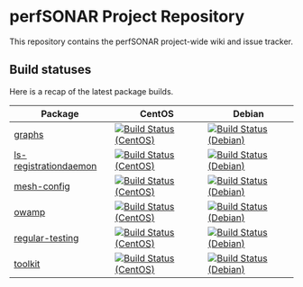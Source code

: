 # perfSONAR Project Repository

This repository contains the perfSONAR project-wide wiki and issue tracker.

## Build statuses
Here is a recap of the latest package builds.

| Package | CentOS | Debian |
| -------------|-------------|-------------|
| [graphs](https://github.com/perfsonar/owamp) | [![Build Status (CentOS)](https://perfsonar-dev3.grnoc.iu.edu/jenkins/buildStatus/icon?job=perfsonar-graphs-centos)](https://perfsonar-dev3.grnoc.iu.edu/jenkins/view/Debian/job/perfsonar-graphs-centos/) | [![Build Status (Debian)](https://perfsonar-dev3.grnoc.iu.edu/jenkins/buildStatus/icon?job=graphs-debian-source)](https://perfsonar-dev3.grnoc.iu.edu/jenkins/view/Debian/job/graphs-debian-source/) |
| [ls-registrationdaemon](https://github.com/perfsonar/ls-registrationdaemon) | [![Build Status (CentOS)](https://perfsonar-dev3.grnoc.iu.edu/jenkins/buildStatus/icon?job=perfsonar-lsregistrationdaemon-centos)](https://perfsonar-dev3.grnoc.iu.edu/jenkins/view/Debian/job/perfsonar-lsregistrationdaemon-centos/) | [![Build Status (Debian)](https://perfsonar-dev3.grnoc.iu.edu/jenkins/buildStatus/icon?job=ls-registration-daemon-debian-source)](https://perfsonar-dev3.grnoc.iu.edu/jenkins/view/Debian/job/ls-registration-daemon-debian-source/) |
| [mesh-config](https://github.com/perfsonar/owamp) | [![Build Status (CentOS)](https://perfsonar-dev3.grnoc.iu.edu/jenkins/buildStatus/icon?job=perfsonar-meshconfig-centos)](https://perfsonar-dev3.grnoc.iu.edu/jenkins/view/Debian/job/perfsonar-meshconfig-centos/) | [![Build Status (Debian)](https://perfsonar-dev3.grnoc.iu.edu/jenkins/buildStatus/icon?job=mesh-config-debian-source)](https://perfsonar-dev3.grnoc.iu.edu/jenkins/view/Debian/job/mesh-config-debian-source/) |
| [owamp](https://github.com/perfsonar/owamp) | [![Build Status (CentOS)](https://perfsonar-dev3.grnoc.iu.edu/jenkins/buildStatus/icon?job=owamp-centos)](https://perfsonar-dev3.grnoc.iu.edu/jenkins/view/Debian/job/owamp-centos/) | [![Build Status (Debian)](https://perfsonar-dev3.grnoc.iu.edu/jenkins/buildStatus/icon?job=owamp-debian-source)](https://perfsonar-dev3.grnoc.iu.edu/jenkins/view/Debian/job/owamp-debian-source/) |
| [regular-testing](https://github.com/perfsonar/regular-testing) | [![Build Status (CentOS)](https://perfsonar-dev3.grnoc.iu.edu/jenkins/buildStatus/icon?job=perfsonar-regulartesting-centos)](https://perfsonar-dev3.grnoc.iu.edu/jenkins/view/Debian/job/perfsonar-regulartesting-centos/) | [![Build Status (Debian)](https://perfsonar-dev3.grnoc.iu.edu/jenkins/buildStatus/icon?job=regular-testing-debian-source)](https://perfsonar-dev3.grnoc.iu.edu/jenkins/view/Debian/job/regular-testing-debian-source/) |
| [toolkit](https://github.com/perfsonar/toolkit) | [![Build Status (CentOS)](https://perfsonar-dev3.grnoc.iu.edu/jenkins/buildStatus/icon?job=perfsonar-toolkit-centos)](https://perfsonar-dev3.grnoc.iu.edu/jenkins/view/Debian/job/perfsonar-toolkit-centos/) | [![Build Status (Debian)](https://perfsonar-dev3.grnoc.iu.edu/jenkins/buildStatus/icon?job=toolkit-debian-source)](https://perfsonar-dev3.grnoc.iu.edu/jenkins/view/Debian/job/toolkit-debian-source/) |
